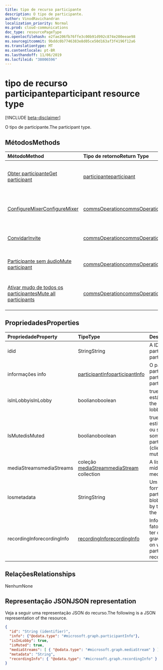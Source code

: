 ```yaml
---
title: tipo de recurso participante
description: O tipo de participante.
author: VinodRavichandran
localization_priority: Normal
ms.prod: cloud-communications
doc_type: resourcePageType
ms.openlocfilehash: e2fae206fb76ffe3c00b91d992c874e200eeae98
ms.sourcegitcommit: 9bddc0b7746383e8d05ce50d163af3f4196f12a6
ms.translationtype: MT
ms.contentlocale: pt-BR
ms.lasthandoff: 11/06/2019
ms.locfileid: "38006596"
---
```

# <a name="participant-resource-type"></a><span data-ttu-id="5fcb7-103">tipo de recurso participante</span><span class="sxs-lookup"><span data-stu-id="5fcb7-103">participant resource type</span></span>

[!INCLUDE [beta-disclaimer](../../includes/beta-disclaimer.md)]

<span data-ttu-id="5fcb7-104">O tipo de participante.</span><span class="sxs-lookup"><span data-stu-id="5fcb7-104">The participant type.</span></span>

## <a name="methods"></a><span data-ttu-id="5fcb7-105">Métodos</span><span class="sxs-lookup"><span data-stu-id="5fcb7-105">Methods</span></span>

| <span data-ttu-id="5fcb7-106">Método</span><span class="sxs-lookup"><span data-stu-id="5fcb7-106">Method</span></span>                                                          | <span data-ttu-id="5fcb7-107">Tipo de retorno</span><span class="sxs-lookup"><span data-stu-id="5fcb7-107">Return Type</span></span>                              | <span data-ttu-id="5fcb7-108">Descrição</span><span class="sxs-lookup"><span data-stu-id="5fcb7-108">Description</span></span>                                       |
|:----------------------------------------------------------------|:-----------------------------------------|:--------------------------------------------------|
| [<span data-ttu-id="5fcb7-109">Obter participante</span><span class="sxs-lookup"><span data-stu-id="5fcb7-109">Get participant</span></span>](../api/participant-get.md)                    | [<span data-ttu-id="5fcb7-110">participante</span><span class="sxs-lookup"><span data-stu-id="5fcb7-110">participant</span></span>](participant.md)            | <span data-ttu-id="5fcb7-111">Leia as propriedades do objeto **participante** .</span><span class="sxs-lookup"><span data-stu-id="5fcb7-111">Read properties of the **participant** object.</span></span>    |
| [<span data-ttu-id="5fcb7-112">ConfigureMixer</span><span class="sxs-lookup"><span data-stu-id="5fcb7-112">ConfigureMixer</span></span>](../api/participant-configuremixer.md)          | [<span data-ttu-id="5fcb7-113">commsOperation</span><span class="sxs-lookup"><span data-stu-id="5fcb7-113">commsOperation</span></span>](commsoperation.md)      | <span data-ttu-id="5fcb7-114">Configure o mixer de áudio do participante.</span><span class="sxs-lookup"><span data-stu-id="5fcb7-114">Configure the participant audio mixer.</span></span>            |
| [<span data-ttu-id="5fcb7-115">Convidar</span><span class="sxs-lookup"><span data-stu-id="5fcb7-115">Invite</span></span>](../api/participant-invite.md)                          | [<span data-ttu-id="5fcb7-116">commsOperation</span><span class="sxs-lookup"><span data-stu-id="5fcb7-116">commsOperation</span></span>](commsoperation.md)      | <span data-ttu-id="5fcb7-117">Convidar um participante para a chamada.</span><span class="sxs-lookup"><span data-stu-id="5fcb7-117">Invite a participant to the call.</span></span>                 |
| [<span data-ttu-id="5fcb7-118">Participante sem áudio</span><span class="sxs-lookup"><span data-stu-id="5fcb7-118">Mute participant</span></span>](../api/participant-mute.md)                  | [<span data-ttu-id="5fcb7-119">commsOperation</span><span class="sxs-lookup"><span data-stu-id="5fcb7-119">commsOperation</span></span>](commsoperation.md)      | <span data-ttu-id="5fcb7-120">Tirar o áudio de um participante em uma chamada.</span><span class="sxs-lookup"><span data-stu-id="5fcb7-120">Mute a participant in a call.</span></span>                     |
| [<span data-ttu-id="5fcb7-121">Ativar mudo de todos os participantes</span><span class="sxs-lookup"><span data-stu-id="5fcb7-121">Mute all participants</span></span>](../api/participant-muteall.md)          | [<span data-ttu-id="5fcb7-122">commsOperation</span><span class="sxs-lookup"><span data-stu-id="5fcb7-122">commsOperation</span></span>](commsoperation.md)      | <span data-ttu-id="5fcb7-123">Ativar mudo de todos os participantes da reunião.</span><span class="sxs-lookup"><span data-stu-id="5fcb7-123">Mute all the participants in the meeting.</span></span>         |

## <a name="properties"></a><span data-ttu-id="5fcb7-124">Propriedades</span><span class="sxs-lookup"><span data-stu-id="5fcb7-124">Properties</span></span>

| <span data-ttu-id="5fcb7-125">Propriedade</span><span class="sxs-lookup"><span data-stu-id="5fcb7-125">Property</span></span>             | <span data-ttu-id="5fcb7-126">Tipo</span><span class="sxs-lookup"><span data-stu-id="5fcb7-126">Type</span></span>                                     | <span data-ttu-id="5fcb7-127">Descrição</span><span class="sxs-lookup"><span data-stu-id="5fcb7-127">Description</span></span>                                                  |
| :------------------- | :--------------------------------------- | :------------------------------------------------------------|
| <span data-ttu-id="5fcb7-128">id</span><span class="sxs-lookup"><span data-stu-id="5fcb7-128">id</span></span>                   | <span data-ttu-id="5fcb7-129">String</span><span class="sxs-lookup"><span data-stu-id="5fcb7-129">String</span></span>                                   | <span data-ttu-id="5fcb7-130">A ID do participante.</span><span class="sxs-lookup"><span data-stu-id="5fcb7-130">The participant id.</span></span>                                          |
| <span data-ttu-id="5fcb7-131">informações </span><span class="sxs-lookup"><span data-stu-id="5fcb7-131">info</span></span>                 | [<span data-ttu-id="5fcb7-132">participantInfo</span><span class="sxs-lookup"><span data-stu-id="5fcb7-132">participantInfo</span></span>](participantinfo.md)    | <span data-ttu-id="5fcb7-133">O participante do participante.</span><span class="sxs-lookup"><span data-stu-id="5fcb7-133">The participant of the participant.</span></span>                          |
| <span data-ttu-id="5fcb7-134">isInLobby</span><span class="sxs-lookup"><span data-stu-id="5fcb7-134">isInLobby</span></span>            | <span data-ttu-id="5fcb7-135">booliano</span><span class="sxs-lookup"><span data-stu-id="5fcb7-135">boolean</span></span>                                  | <span data-ttu-id="5fcb7-136">true se o participante está no lobby</span><span class="sxs-lookup"><span data-stu-id="5fcb7-136">true if the participant is in lobby</span></span>                          |
| <span data-ttu-id="5fcb7-137">IsMuted</span><span class="sxs-lookup"><span data-stu-id="5fcb7-137">isMuted</span></span>              | <span data-ttu-id="5fcb7-138">booliano</span><span class="sxs-lookup"><span data-stu-id="5fcb7-138">boolean</span></span>                                  | <span data-ttu-id="5fcb7-139">true se o participante estiver mudo (cliente ou servidor sem som)</span><span class="sxs-lookup"><span data-stu-id="5fcb7-139">true if the participant is muted (client or server muted)</span></span>    |
| <span data-ttu-id="5fcb7-140">mediaStreams</span><span class="sxs-lookup"><span data-stu-id="5fcb7-140">mediaStreams</span></span>         | <span data-ttu-id="5fcb7-141">coleção [mediaStream](mediastream.md)</span><span class="sxs-lookup"><span data-stu-id="5fcb7-141">[mediaStream](mediastream.md) collection</span></span> | <span data-ttu-id="5fcb7-142">A lista de fluxos de mídia.</span><span class="sxs-lookup"><span data-stu-id="5fcb7-142">The list of media streams.</span></span>                                   |
| <span data-ttu-id="5fcb7-143">los</span><span class="sxs-lookup"><span data-stu-id="5fcb7-143">metadata</span></span>             | <span data-ttu-id="5fcb7-144">String</span><span class="sxs-lookup"><span data-stu-id="5fcb7-144">String</span></span>                                   | <span data-ttu-id="5fcb7-145">Um blob de dados fornecido pelo participante na lista</span><span class="sxs-lookup"><span data-stu-id="5fcb7-145">A blob of data provided by the participant in the roster</span></span>     |
| <span data-ttu-id="5fcb7-146">recordingInfo</span><span class="sxs-lookup"><span data-stu-id="5fcb7-146">recordingInfo</span></span>        | [<span data-ttu-id="5fcb7-147">recordingInfo</span><span class="sxs-lookup"><span data-stu-id="5fcb7-147">recordingInfo</span></span>](recordinginfo.md)        | <span data-ttu-id="5fcb7-148">Informações sobre o fato de o participante ter capacidade de gravação.</span><span class="sxs-lookup"><span data-stu-id="5fcb7-148">Information on whether the participant has recording capability.</span></span> |

## <a name="relationships"></a><span data-ttu-id="5fcb7-149">Relações</span><span class="sxs-lookup"><span data-stu-id="5fcb7-149">Relationships</span></span>
<span data-ttu-id="5fcb7-150">Nenhum</span><span class="sxs-lookup"><span data-stu-id="5fcb7-150">None</span></span>

## <a name="json-representation"></a><span data-ttu-id="5fcb7-151">Representação JSON</span><span class="sxs-lookup"><span data-stu-id="5fcb7-151">JSON representation</span></span>

<span data-ttu-id="5fcb7-152">Veja a seguir uma representação JSON do recurso.</span><span class="sxs-lookup"><span data-stu-id="5fcb7-152">The following is a JSON representation of the resource.</span></span>

<!-- {
  "blockType": "resource",
  "optionalProperties": [

  ],
  "@odata.type": "microsoft.graph.participant"
}-->
```json
{
  "id": "String (identifier)",
  "info": {"@odata.type": "#microsoft.graph.participantInfo"},
  "isInLobby": true,
  "isMuted": true,
  "mediaStreams": [ { "@odata.type": "#microsoft.graph.mediaStream" } ],
  "metadata": "String",
  "recordingInfo": { "@odata.type": "#microsoft.graph.recordingInfo" }
}
```

<!-- uuid: 8fcb5dbc-d5aa-4681-8e31-b001d5168d79
2015-10-25 14:57:30 UTC -->
<!--
{
  "type": "#page.annotation",
  "description": "participant resource",
  "keywords": "",
  "section": "documentation",
  "tocPath": "",
  "suppressions": []
}
-->

